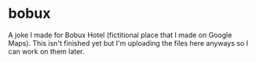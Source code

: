 # bobux
A joke I made for Bobux Hotel (fictitional place that I made on Google Maps). This isn't finished yet but I'm uploading the files here anyways so I can work on them later.
